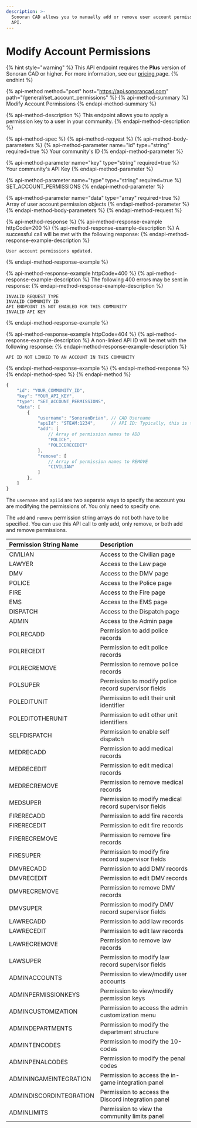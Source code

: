 ```yaml
---
description: >-
  Sonoran CAD allows you to manually add or remove user account permissions via
  API.
---
```


# Modify Account Permissions

{% hint style="warning" %}
This API endpoint requires the **Plus** version of Sonoran CAD or higher. For more information, see our [pricing ](../../../../pricing/faq/)page.
{% endhint %}

{% api-method method="post" host="https://api.sonorancad.com" path="/general/set\_account\_permissions" %}
{% api-method-summary %}
Modify Account Permissions
{% endapi-method-summary %}

{% api-method-description %}
This endpoint allows you to apply a permission key to a user in your community.
{% endapi-method-description %}

{% api-method-spec %}
{% api-method-request %}
{% api-method-body-parameters %}
{% api-method-parameter name="id" type="string" required=true %}
Your community's ID
{% endapi-method-parameter %}

{% api-method-parameter name="key" type="string" required=true %}
Your community's API Key
{% endapi-method-parameter %}

{% api-method-parameter name="type" type="string" required=true %}
SET\_ACCOUNT\_PERMISSIONS
{% endapi-method-parameter %}

{% api-method-parameter name="data" type="array" required=true %}
Array of user account permission objects
{% endapi-method-parameter %}
{% endapi-method-body-parameters %}
{% endapi-method-request %}

{% api-method-response %}
{% api-method-response-example httpCode=200 %}
{% api-method-response-example-description %}
A successful call will be met with the following response:
{% endapi-method-response-example-description %}

```
User account permissions updated.
```
{% endapi-method-response-example %}

{% api-method-response-example httpCode=400 %}
{% api-method-response-example-description %}
The following 400 errors may be sent in response:
{% endapi-method-response-example-description %}

```http
INVALID REQUEST TYPE
INVALID COMMUNITY ID
API ENDPOINT IS NOT ENABLED FOR THIS COMMUNITY
INVALID API KEY
```
{% endapi-method-response-example %}

{% api-method-response-example httpCode=404 %}
{% api-method-response-example-description %}
A non-linked API ID will be met with the following response:
{% endapi-method-response-example-description %}

```
API ID NOT LINKED TO AN ACCOUNT IN THIS COMMUNITY
```
{% endapi-method-response-example %}
{% endapi-method-response %}
{% endapi-method-spec %}
{% endapi-method %}

```javascript
{
    "id": "YOUR_COMMUNITY_ID",
    "key": "YOUR_API_KEY",
    "type": "SET_ACCOUNT_PERMISSIONS",
    "data": [
        {
            "username": "SonoranBrian", // CAD Username
            "apiId": "STEAM:1234",      // API ID: Typically, this is their STEAM ID
            "add": [
                // Array of permission names to ADD
                "POLICE",
                "POLICERECEDIT"
            ],
            "remove": [
                // Array of permission names to REMOVE
                "CIVILIAN"
            ]
        },
    ]
}
```

The `username` and `apiId` are two separate ways to specify the account you are modifying the permissions of. You only need to specify one.

The `add` and `remove` permission string arrays do not both have to be specified. You can use this API call to only add, only remove, or both add and remove permissions.

| Permission String Name | Description |
| :--- | :--- |
| CIVILIAN | Access to the Civilian page |
| LAWYER | Access to the Law page |
| DMV | Access to the DMV page |
| POLICE | Access to the Police page |
| FIRE | Access to the Fire page |
| EMS | Access to the EMS page |
| DISPATCH | Access to the Dispatch page |
| ADMIN | Access to the Admin page |
| POLRECADD | Permission to add police records |
| POLRECEDIT | Permission to edit police records |
| POLRECREMOVE | Permission to remove police records |
| POLSUPER | Permission to modify police record supervisor fields |
| POLEDITUNIT | Permission to edit their unit identifier |
| POLEDITOTHERUNIT | Permission to edit other unit identifiers |
| SELFDISPATCH | Permission to enable self dispatch |
| MEDRECADD | Permission to add medical records |
| MEDRECEDIT | Permission to edit medical records |
| MEDRECREMOVE | Permission to remove medical records |
| MEDSUPER | Permission to modify medical record supervisor fields |
| FIRERECADD | Permission to add fire records |
| FIRERECEDIT | Permission to edit fire records |
| FIRERECREMOVE | Permission to remove fire records |
| FIRESUPER | Permission to modify fire record supervisor fields |
| DMVRECADD | Permission to add DMV records |
| DMVRECEDIT | Permission to edit DMV records |
| DMVRECREMOVE | Permission to remove DMV records |
| DMVSUPER | Permission to modify DMV record supervisor fields |
| LAWRECADD | Permission to add law records |
| LAWRECEDIT | Permission to edit law records |
| LAWRECREMOVE | Permission to remove law records |
| LAWSUPER | Permission to modify law record supervisor fields |
| ADMINACCOUNTS | Permission to view/modify user accounts |
| ADMINPERMISSIONKEYS | Permission to view/modify permission keys |
| ADMINCUSTOMIZATION | Permission to access the admin customization menu |
| ADMINDEPARTMENTS | Permission to modify the department structure |
| ADMINTENCODES | Permission to modify the 10-codes |
| ADMINPENALCODES | Permission to modify the penal codes |
| ADMININGAMEINTEGRATION | Permission to access the in-game integration panel |
| ADMINDISCORDINTEGRATION | Permission to access the Discord integration panel |
| ADMINLIMITS | Permission to view the community limits panel |

